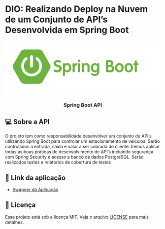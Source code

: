 # DIO: Realizando Deploy na Nuvem de um Conjunto de API’s Desenvolvida em Spring Boot

![Logo do Markdown](./assets/springboot.png)

<h3 align="center">
  Spring Boot API
</h3>

## 💻 Sobre a API

O projeto tem como responsabilidade desenvolver um conjunto de API’s utilizando Spring Boot para controlar um estacionamento de veículos. Serão controlados a entrada, saída e valor a ser cobrado do cliente. Iremos aplicar todas as boas práticas de desenvolvimento de API’s incluindo segurança com Spring Security e acesso a banco de dados PostgreSQL. Serão realizados testes e relatórios de cobertura de testes

## 🚀 Link da aplicação
- [Swagger da Aplicação](https://git.heroku.com/dio-parking-volnei.git)

## 📄 Licença

Esse projeto está sob a licença MIT. Veja o arquivo [LICENSE](LICENSE.md) para mais detalhes.